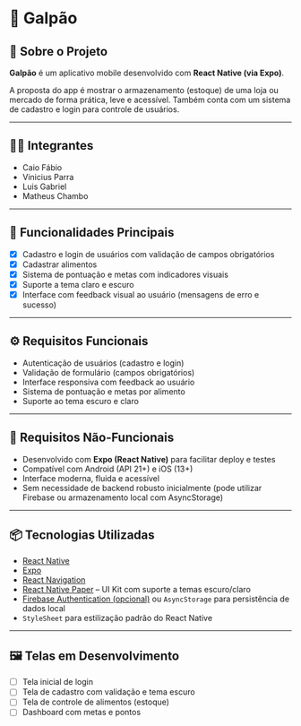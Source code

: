 # 🛒 Galpão

## 📱 Sobre o Projeto

**Galpão** é um aplicativo mobile desenvolvido com **React Native (via Expo)**.

A proposta do app é mostrar o armazenamento (estoque) de uma loja ou mercado de forma prática, leve e acessível. Também conta com um sistema de cadastro e login para controle de usuários.

---

## 👩‍💻 Integrantes

- Caio Fábio  
- Vinicius Parra  
- Luis Gabriel  
- Matheus Chambo  

---

## 🧩 Funcionalidades Principais

- [x] Cadastro e login de usuários com validação de campos obrigatórios  
- [x] Cadastrar alimentos  
- [x] Sistema de pontuação e metas com indicadores visuais  
- [x] Suporte a tema claro e escuro  
- [x] Interface com feedback visual ao usuário (mensagens de erro e sucesso)

---

## ⚙️ Requisitos Funcionais

- Autenticação de usuários (cadastro e login)  
- Validação de formulário (campos obrigatórios)  
- Interface responsiva com feedback ao usuário  
- Sistema de pontuação e metas por alimento  
- Suporte ao tema escuro e claro  

---

## 📐 Requisitos Não-Funcionais

- Desenvolvido com **Expo (React Native)** para facilitar deploy e testes  
- Compatível com Android (API 21+) e iOS (13+)  
- Interface moderna, fluida e acessível  
- Sem necessidade de backend robusto inicialmente (pode utilizar Firebase ou armazenamento local com AsyncStorage)  

---

## 📦 Tecnologias Utilizadas

- [React Native](https://reactnative.dev/)  
- [Expo](https://expo.dev/)  
- [React Navigation](https://reactnavigation.org/)  
- [React Native Paper](https://callstack.github.io/react-native-paper/) – UI Kit com suporte a temas escuro/claro  
- [Firebase Authentication (opcional)](https://firebase.google.com/products/auth) ou `AsyncStorage` para persistência de dados local  
- `StyleSheet` para estilização padrão do React Native  

---

## 🖼️ Telas em Desenvolvimento

- [ ] Tela inicial de login  
- [ ] Tela de cadastro com validação e tema escuro  
- [ ] Tela de controle de alimentos (estoque)  
- [ ] Dashboard com metas e pontos  
